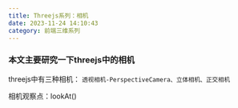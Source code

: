 ```yaml
---
title: Threejs系列：相机
date: 2023-11-24 14:10:43
category: 前端三维系列
---
```


### 本文主要研究一下threejs中的相机

threejs中有三种相机： `透视相机-PerspectiveCamera、立体相机、正交相机`

相机观察点：lookAt()